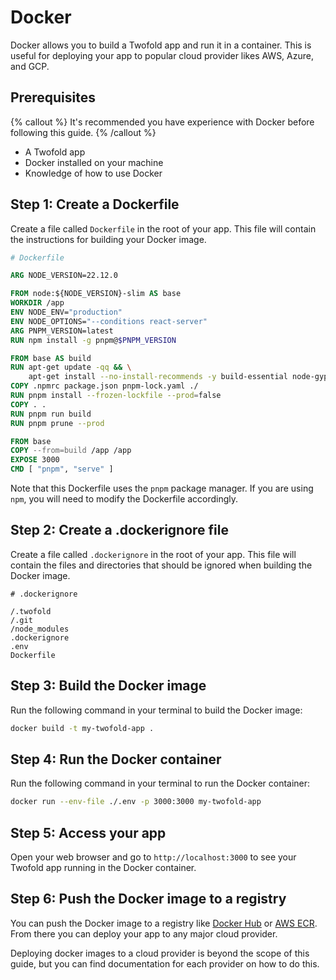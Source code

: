 # Docker

Docker allows you to build a Twofold app and run it in a container. This is useful for deploying your app to popular cloud provider likes AWS, Azure, and GCP.

## Prerequisites

{% callout %}
It's recommended you have experience with Docker before following this guide.
{% /callout %}

- A Twofold app
- Docker installed on your machine
- Knowledge of how to use Docker

## Step 1: Create a Dockerfile

Create a file called `Dockerfile` in the root of your app. This file will contain the instructions for building your Docker image.

```dockerfile
# Dockerfile

ARG NODE_VERSION=22.12.0

FROM node:${NODE_VERSION}-slim AS base
WORKDIR /app
ENV NODE_ENV="production"
ENV NODE_OPTIONS="--conditions react-server"
ARG PNPM_VERSION=latest
RUN npm install -g pnpm@$PNPM_VERSION

FROM base AS build
RUN apt-get update -qq && \
    apt-get install --no-install-recommends -y build-essential node-gyp pkg-config python-is-python3
COPY .npmrc package.json pnpm-lock.yaml ./
RUN pnpm install --frozen-lockfile --prod=false
COPY . .
RUN pnpm run build
RUN pnpm prune --prod

FROM base
COPY --from=build /app /app
EXPOSE 3000
CMD [ "pnpm", "serve" ]
```

Note that this Dockerfile uses the `pnpm` package manager. If you are using `npm`, you will need to modify the Dockerfile accordingly.

## Step 2: Create a .dockerignore file

Create a file called `.dockerignore` in the root of your app. This file will contain the files and directories that should be ignored when building the Docker image.

```text
# .dockerignore

/.twofold
/.git
/node_modules
.dockerignore
.env
Dockerfile
```

## Step 3: Build the Docker image

Run the following command in your terminal to build the Docker image:

```bash
docker build -t my-twofold-app .
```

## Step 4: Run the Docker container

Run the following command in your terminal to run the Docker container:

```bash
docker run --env-file ./.env -p 3000:3000 my-twofold-app
```

## Step 5: Access your app

Open your web browser and go to `http://localhost:3000` to see your Twofold app running in the Docker container.

## Step 6: Push the Docker image to a registry

You can push the Docker image to a registry like [Docker Hub](https://hub.docker.com/) or [AWS ECR](https://aws.amazon.com/ecr/). From there you can deploy your app to any major cloud provider.

Deploying docker images to a cloud provider is beyond the scope of this guide, but you can find documentation for each provider on how to do this.
